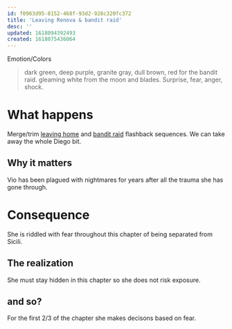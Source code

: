 ```yaml
---
id: f0963d95-8152-468f-93d2-928c320fc372
title: 'Leaving Renova & bandit raid'
desc: ''
updated: 1618094392493
created: 1618075436064
---
```

Emotion/Colors
> dark green, deep purple, granite gray, dull brown, red for the bandit raid. gleaming white from the moon and blades. Surprise, fear, anger, shock.

# What happens
Merge/trim [leaving home](https://github.com/9ae/ace/blob/master/chapters/02.md#leaving-home) and [bandit raid](https://github.com/9ae/ace/blob/master/chapters/02.md#raid-flashback) flashback sequences. We can take away the whole Diego bit.

##  Why it matters
Vio has been plagued with nightmares for years after all the trauma she has gone through.

# Consequence
She is riddled with fear throughout this chapter of being separated from Sicili.

## The realization
She must stay hidden in this chapter so she does not risk exposure.

## and so?
For the first 2/3 of the chapter she makes decisons based on fear.
